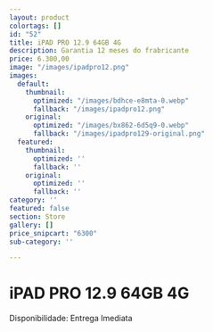 ```yaml
---
layout: product
colortags: []
id: "52"
title: iPAD PRO 12.9 64GB 4G
description: Garantia 12 meses do frabricante
price: 6.300,00
image: "/images/ipadpro12.png"
images:
  default:
    thumbnail:
      optimized: "/images/bdhce-e8mta-0.webp"
      fallback: "/images/ipadpro12.png"
    original:
      optimized: "/images/bx862-6d5q9-0.webp"
      fallback: "/images/ipadpro129-original.png"
  featured:
    thumbnail:
      optimized: ''
      fallback: ''
    original:
      optimized: ''
      fallback: ''
category: ''
featured: false
section: Store
gallery: []
price_snipcart: "6300"
sub-category: ''

---
```

# iPAD PRO 12.9 64GB 4G

Disponibilidade: Entrega Imediata